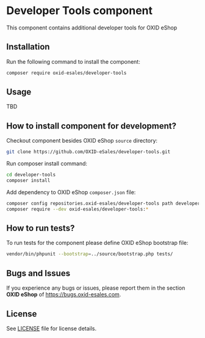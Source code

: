 # Developer Tools component
This component contains additional developer tools for OXID eShop

## Installation

Run the following command to install the component:

```bash
composer require oxid-esales/developer-tools
```

## Usage

TBD

## How to install component for development?

Checkout component besides OXID eShop `source` directory:

```bash
git clone https://github.com/OXID-eSales/developer-tools.git
```

Run composer install command:

```bash
cd developer-tools
composer install
```

Add dependency to OXID eShop `composer.json` file:

```bash
composer config repositories.oxid-esales/developer-tools path developer-tools
composer require --dev oxid-esales/developer-tools:*
```

## How to run tests?

To run tests for the component please define OXID eShop bootstrap file:

```bash
vendor/bin/phpunit --bootstrap=../source/bootstrap.php tests/
```

## Bugs and Issues

If you experience any bugs or issues, please report them in the section **OXID eShop** of https://bugs.oxid-esales.com.

## License

See [LICENSE](LICENSE) file for license details.
